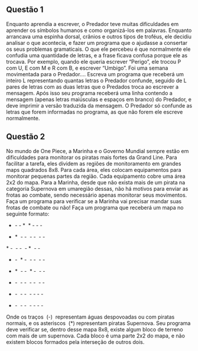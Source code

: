 ## Questão 1
Enquanto aprendia a escrever, o Predador teve muitas
dificuldades em aprender os símbolos humanos e como organizá-los em palavras.
Enquanto arrancava uma espinha dorsal, crânios e outros tipos de troféus, ele
decidiu analisar o que acontecia, e fazer um programa que o ajudasse a consertar
os seus problemas gramaticais.
O que ele percebeu é que normalmente ele confudia uma quantidade de
letras, e a frase ficava confusa porque ele as trocava. Por exemplo, quando ele
queria escrever “Perigo”, ele trocou P com U, E com M e R com B, e escrever
“Umbigo”. Foi uma semana movimentada para o Predador....
Escreva um programa que receberá um inteiro L representando quantas
letras o Predador confunde, seguido de L pares de letras com as duas letras que o
Predados troca ao escrever a mensagem. Após isso seu programa receberá uma
linha contendo a mensagem (apenas letras maiúsculas e espaços em branco) do
Predador, e deve imprimir a versão traduzida da mensagem. O Predador só
confunde as letras que forem informadas no programa, as que não forem ele
escreve normalmente.

## Questão 2
No mundo de One Piece, a Marinha e o Governo Mundial
sempre estão em dificuldades para monitorar os piratas mais fortes da Grand Line.
Para facilitar a tarefa, eles dividem as regiões de monitoramento em grandes maps
quadrados 8x8. Para cada área, eles colocam equipamentos para monitorar
pequenas partes da região. Cada equipamento cobre uma área 2x2 do mapa. Para
a Marinha, desde que não exista mais de um pirata na categoria Supernova em umaregião dessas, não há motivos para enviar as frotas ao combate, sendo necessário
apenas monitorar seus movimentos.
Faça um programa para verificar se a Marinha vai precisar mandar suas
frotas de combate ou não! Faça um programa que receberá um mapa no seguinte
formato:

- -​ - \*​ ​ * -​ - -

- \*​ ​ - -​ ​ - -​ ​ - -

\* -​ ​ - -​ ​ - \*​ ​ - -

- -​ ​ * -​ ​ - -​ ​ - -

- \*​ ​ - -​ ​ * -​ ​ - -

- -​ ​ - -​ ​ - -​ ​ - -

- -​ ​ - -​ ​ - -​ - -

- -​ ​ - -​ ​ - -​ - -

Onde os traços ​ (-) ​ representam águas despovoadas ou com piratas normais,
e os asteriscos ​ (\*) representam piratas Supernova. Seu programa deve verificar se,
dentro desse mapa 8x8, existe algum bloco de terreno com mais de um supernova.
Cada bloco é uma parte 2x2 do mapa, e não existem blocos formados pela
interseção de outros dois.